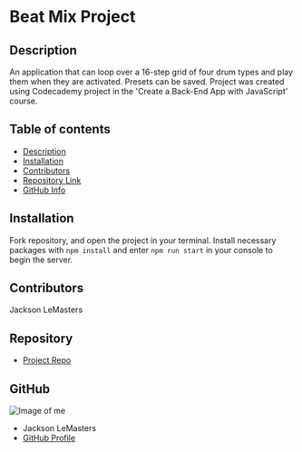 # **Beat Mix Project**
## Description 
An application that can loop over a 16-step grid of four drum types and play them when they are activated. Presets can be saved. Project was created using Codecademy project in the 'Create a Back-End App with JavaScript' course.
## Table of contents
- [Description](#Description)
- [Installation](#Installation)
- [Contributors](#Contributors)
- [Repository Link](#Repository)
- [GitHub Info](#GitHub) 
## Installation
Fork repository, and open the project in your terminal. Install necessary packages with `npm install` and enter `npm run start` in your console to begin the server.
## Contributors
Jackson LeMasters
## Repository
- [Project Repo](github.com/tf-jlemasters/friend-app)
## GitHub
![Image of me](https://avatars.githubusercontent.com/u/101416043?v=4)
- Jackson LeMasters
- [GitHub Profile](https://github.com/tf-jlemasters)
